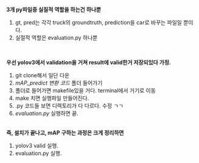 **3개 py파일중 실질적 역할을 하는건 하나뿐**<br>
  1. gt, pred는 각각 truck의 groundtruth, prediction을 car로 바꾸는 파일일 뿐이다.
  2. 실절적 역할은 evaluation.py 하나뿐
<br>

**우선 yolov3에서 validation을 거쳐 result에 valid한거 저장되있다 가정.**

  1. git clone해서 일단 다운
  2. *mAP_predict 변환 코드* 폴더 들어가기
  3. 폴더로 들어가면 makefile있을 거다. terminal에서 거기로 이동
  4. make 치면 실행파일 만들어진다.
  5. .py 코드들 보면 디렉토리가 다 다르다. 수정 ㄱㄱ
  6. *evaluation.py* 실행하면 끝.<br><br>

**즉, 설치가 끝나고, mAP 구하는 과정은 크게 정리하면**
   1) yolov3 valid 실행.
   2) evaluation.py 실행.
